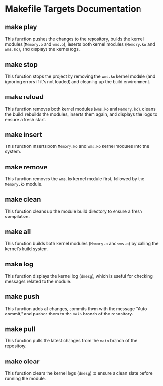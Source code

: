 # Makefile Targets Documentation

## make play
This function pushes the changes to the repository, builds the kernel modules (`Memory.o` and `wms.o`), inserts both kernel modules (`Memory.ko` and `wms.ko`), and displays the kernel logs.

## make stop
This function stops the project by removing the `wms.ko` kernel module (and ignoring errors if it's not loaded) and cleaning up the build environment.

## make reload
This function removes both kernel modules (`wms.ko` and `Memory.ko`), cleans the build, rebuilds the modules, inserts them again, and displays the logs to ensure a fresh start.

## make insert
This function inserts both `Memory.ko` and `wms.ko` kernel modules into the system.

## make remove
This function removes the `wms.ko` kernel module first, followed by the `Memory.ko` module.

## make clean
This function cleans up the module build directory to ensure a fresh compilation.

## make all
This function builds both kernel modules (`Memory.o` and `wms.o`) by calling the kernel’s build system.

## make log
This function displays the kernel log (`dmesg`), which is useful for checking messages related to the module.

## make push
This function adds all changes, commits them with the message "Auto commit," and pushes them to the `main` branch of the repository.

## make pull
This function pulls the latest changes from the `main` branch of the repository.

## make clear
This function clears the kernel logs (`dmesg`) to ensure a clean slate before running the module.
